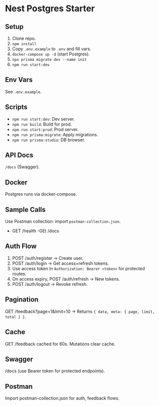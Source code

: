 # Nest Postgres Starter

## Setup
1. Clone repo.
2. `npm install`
3. Copy `.env.example` to `.env` and fill vars.
4. `docker-compose up -d` (start Postgres).
5. `npx prisma migrate dev --name init`
6. `npm run start:dev`

## Env Vars
See `.env.example`.

## Scripts
- `npm run start:dev`: Dev server.
- `npm run build`: Build for prod.
- `npm run start:prod`: Prod server.
- `npm run prisma:migrate`: Apply migrations.
- `npm run prisma:studio`: DB browser.

## API Docs
`/docs` (Swagger).

## Docker
Postgres runs via docker-compose.

## Sample Calls
Use Postman collection: import `postman-collection.json`.
- GET /health
-GEt /docs

## Auth Flow
1. POST /auth/register → Create user.
2. POST /auth/login → Get access+refresh tokens.
3. Use access token in `Authorization: Bearer <token>` for protected routes.
4. On access expiry, POST /auth/refresh → New tokens.
5. POST /auth/logout → Revoke refresh.

## Pagination
GET /feedback?page=1&limit=10 → Returns `{ data, meta: { page, limit, total } }`.

## Cache
GET /feedback cached for 60s. Mutations clear cache.

## Swagger
/docs (use Bearer token for protected endpoints).

## Postman
Import postman-collection.json for auth, feedback flows.
